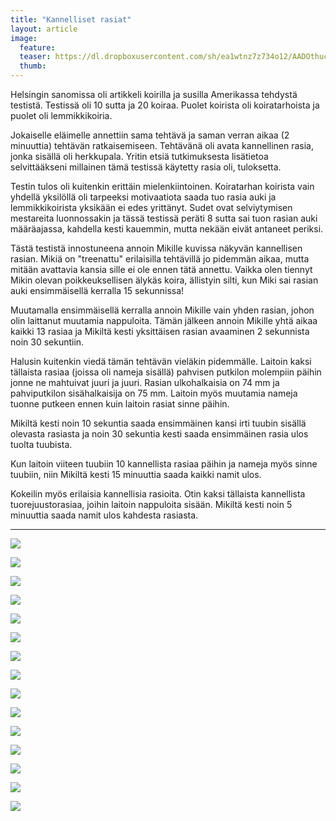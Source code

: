 ```yaml
---
title: "Kannelliset rasiat"
layout: article
image:
  feature:
  teaser: https://dl.dropboxusercontent.com/sh/ea1wtnz7z734o12/AADOthucqhfOsfNfthe6iCCMa/aktivointi/kannelliset-rasiat/DSC53153-245px.jpg
  thumb:
---
```


Helsingin sanomissa oli artikkeli koirilla ja susilla Amerikassa tehdystä testistä. Testissä oli 10 sutta ja 20 koiraa. Puolet koirista oli koiratarhoista ja puolet oli lemmikkikoiria.

Jokaiselle eläimelle annettiin sama tehtävä ja saman verran aikaa (2 minuuttia) tehtävän ratkaisemiseen. Tehtävänä oli avata kannellinen rasia, jonka sisällä oli herkkupala. Yritin etsiä tutkimuksesta lisätietoa selvittääkseni millainen tämä testissä käytetty rasia oli, tuloksetta.

Testin tulos oli kuitenkin erittäin mielenkiintoinen. Koiratarhan koirista vain yhdellä yksilöllä oli tarpeeksi motivaatiota saada tuo rasia auki ja lemmikkikoirista yksikään ei edes yrittänyt. Sudet ovat selviytymisen mestareita luonnossakin ja tässä testissä peräti 8 sutta sai tuon rasian auki määräajassa, kahdella kesti kauemmin, mutta nekään eivät antaneet periksi.

Tästä testistä innostuneena annoin Mikille kuvissa näkyvän kannellisen rasian. Mikiä on "treenattu" erilaisilla tehtävillä jo pidemmän aikaa, mutta mitään avattavia kansia sille ei ole ennen tätä annettu. Vaikka olen tiennyt Mikin olevan poikkeuksellisen älykäs koira, ällistyin silti, kun Miki sai rasian auki ensimmäisellä kerralla 15 sekunnissa!

Muutamalla ensimmäisellä kerralla annoin Mikille vain yhden rasian, johon olin laittanut muutamia nappuloita. Tämän jälkeen annoin Mikille yhtä aikaa kaikki 13 rasiaa ja Mikiltä kesti yksittäisen rasian avaaminen 2 sekunnista noin 30 sekuntiin.

Halusin kuitenkin viedä tämän tehtävän vieläkin pidemmälle. Laitoin kaksi tällaista rasiaa (joissa oli nameja sisällä) pahvisen putkilon molempiin päihin jonne ne mahtuivat juuri ja juuri. Rasian ulkohalkaisia on 74 mm ja pahviputkilon sisähalkaisija on 75 mm. Laitoin myös muutamia nameja tuonne putkeen ennen kuin laitoin rasiat sinne päihin.

Mikiltä kesti noin 10 sekuntia saada ensimmäinen kansi irti tuubin sisällä olevasta rasiasta ja noin 30 sekuntia kesti saada ensimmäinen rasia ulos tuolta tuubista.

Kun laitoin viiteen tuubiin 10 kannellista rasiaa päihin ja nameja myös sinne tuubiin, niin Mikiltä kesti 15 minuuttia saada kaikki namit ulos.

Kokeilin myös erilaisia kannellisia rasioita. Otin kaksi tällaista kannellista tuorejuustorasiaa, joihin laitoin nappuloita sisään. Mikiltä kesti noin 5 minuuttia saada namit ulos kahdesta rasiasta.

---

[![](https://dl.dropboxusercontent.com/sh/ea1wtnz7z734o12/AADb9k1oC_p1gHeqbFNWkW7La/aktivointi/kannelliset-rasiat/DSC52978-800px.jpg)](https://dl.dropboxusercontent.com/sh/ea1wtnz7z734o12/AAAjLl0frrfd6Hdx2yRoDYeda/aktivointi/kannelliset-rasiat/DSC52978.jpg)

[![](https://dl.dropboxusercontent.com/sh/ea1wtnz7z734o12/AADBzRs3XmTYT-pGdx9l-MQna/aktivointi/kannelliset-rasiat/DSC52987-800px.jpg)](https://dl.dropboxusercontent.com/sh/ea1wtnz7z734o12/AAAYVEiDMb40AVDUx1ap92mDa/aktivointi/kannelliset-rasiat/DSC52987.jpg)

[![](https://dl.dropboxusercontent.com/sh/ea1wtnz7z734o12/AAC3xUG8laBW3617WuGDGagYa/aktivointi/kannelliset-rasiat/DSC52992-800px.jpg)](https://dl.dropboxusercontent.com/sh/ea1wtnz7z734o12/AACe2pqEd0yFyTpH3_gFzvcya/aktivointi/kannelliset-rasiat/DSC52992.jpg)

[![](https://dl.dropboxusercontent.com/sh/ea1wtnz7z734o12/AADc47pJFUXD1pwKNjJMHcF2a/aktivointi/kannelliset-rasiat/DSC53077-800px.jpg)](https://dl.dropboxusercontent.com/sh/ea1wtnz7z734o12/AAC3ohA56hCu-H26pYfb3f_ga/aktivointi/kannelliset-rasiat/DSC53077.jpg)

[![](https://dl.dropboxusercontent.com/sh/ea1wtnz7z734o12/AABYvx1Z3fshVH_vCIythDPJa/aktivointi/kannelliset-rasiat/DSC53103-800px.jpg)](https://dl.dropboxusercontent.com/sh/ea1wtnz7z734o12/AAAOJcIMadnBGDtsVon6M_-na/aktivointi/kannelliset-rasiat/DSC53103.jpg)

[![](https://dl.dropboxusercontent.com/sh/ea1wtnz7z734o12/AADnyhJcSZUCHxZWEh9lEmPXa/aktivointi/kannelliset-rasiat/DSC53168-800px.jpg)](https://dl.dropboxusercontent.com/sh/ea1wtnz7z734o12/AADdUNEzQQqZf19GdepzJAQsa/aktivointi/kannelliset-rasiat/DSC53168.jpg)

[![](https://dl.dropboxusercontent.com/sh/ea1wtnz7z734o12/AAABZlnrA0mINZ3XfhZ7ZE5ua/aktivointi/kannelliset-rasiat/DSC53899_-800px.jpg)](https://dl.dropboxusercontent.com/sh/ea1wtnz7z734o12/AABd5zBzSDBwbWKNvk6C2ZVla/aktivointi/kannelliset-rasiat/DSC53899_.jpg)

[![](https://dl.dropboxusercontent.com/sh/ea1wtnz7z734o12/AADeMCi5mWc_GnW-sUPQaC3da/aktivointi/kannelliset-rasiat/DSC53941-800px.jpg)](https://dl.dropboxusercontent.com/sh/ea1wtnz7z734o12/AAA_6OdGyqxLSrPqWtK8Cgwoa/aktivointi/kannelliset-rasiat/DSC53941.jpg)

[![](https://dl.dropboxusercontent.com/sh/ea1wtnz7z734o12/AAAffleCldNVgsy_Vt3M3J4Xa/aktivointi/kannelliset-rasiat/DSC54014-800px.jpg)](https://dl.dropboxusercontent.com/sh/ea1wtnz7z734o12/AACeG47dZpyY2pzBc7CRWKMFa/aktivointi/kannelliset-rasiat/DSC54014.jpg)

[![](https://dl.dropboxusercontent.com/sh/ea1wtnz7z734o12/AAAWuzKyR5muWW3S9lQReulKa/aktivointi/kannelliset-rasiat/DSC54263-800px.jpg)](https://dl.dropboxusercontent.com/sh/ea1wtnz7z734o12/AADqxvK2m2lpHxuQuX5_nPk8a/aktivointi/kannelliset-rasiat/DSC54263.jpg)

[![](https://dl.dropboxusercontent.com/sh/ea1wtnz7z734o12/AABaSkKZ9zTaUxPRIEbDhEc9a/aktivointi/kannelliset-rasiat/DSC54287-800px.jpg)](https://dl.dropboxusercontent.com/sh/ea1wtnz7z734o12/AABEzA1itpviVMWxFYp0J8jBa/aktivointi/kannelliset-rasiat/DSC54287.jpg)

[![](https://dl.dropboxusercontent.com/sh/ea1wtnz7z734o12/AAB3I1C6U6crcrKg1hQ5qLh7a/aktivointi/kannelliset-rasiat/DSC54338-800px.jpg)](https://dl.dropboxusercontent.com/sh/ea1wtnz7z734o12/AACpBtWpXByQPem7pIxzM79ma/aktivointi/kannelliset-rasiat/DSC54338.jpg)

[![](https://dl.dropboxusercontent.com/sh/ea1wtnz7z734o12/AAAW4-zJzUlTYAqhJi7R4aDWa/aktivointi/kannelliset-rasiat/DSC54336-800px.jpg)](https://dl.dropboxusercontent.com/sh/ea1wtnz7z734o12/AADihDonfl1cIthz-DV7CMGua/aktivointi/kannelliset-rasiat/DSC54336.jpg)

[![](https://dl.dropboxusercontent.com/sh/ea1wtnz7z734o12/AAAU-XRbauBxJo6okjw2IwTna/aktivointi/kannelliset-rasiat/DSC54421-800px.jpg)](https://dl.dropboxusercontent.com/sh/ea1wtnz7z734o12/AAACRRfnuZJkdcaZ-mk2n0tqa/aktivointi/kannelliset-rasiat/DSC54421.jpg)

[![](https://dl.dropboxusercontent.com/sh/ea1wtnz7z734o12/AACzBJ72DlhketujC4z20ujpa/aktivointi/kannelliset-rasiat/DSC54403-800px.jpg)](https://dl.dropboxusercontent.com/sh/ea1wtnz7z734o12/AAAVZ7fAh_aaPALrReIwnXl8a/aktivointi/kannelliset-rasiat/DSC54403.jpg)
